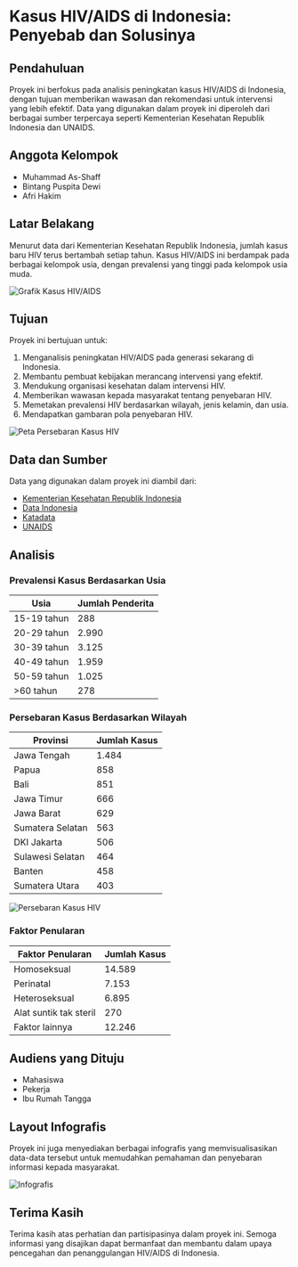 # Kasus HIV/AIDS di Indonesia: Penyebab dan Solusinya

## Pendahuluan

Proyek ini berfokus pada analisis peningkatan kasus HIV/AIDS di Indonesia, dengan tujuan memberikan wawasan dan rekomendasi untuk intervensi yang lebih efektif. Data yang digunakan dalam proyek ini diperoleh dari berbagai sumber terpercaya seperti Kementerian Kesehatan Republik Indonesia dan UNAIDS.

## Anggota Kelompok

- Muhammad As-Shaff
- Bintang Puspita Dewi
- Afri Hakim

## Latar Belakang

Menurut data dari Kementerian Kesehatan Republik Indonesia, jumlah kasus baru HIV terus bertambah setiap tahun. Kasus HIV/AIDS ini berdampak pada berbagai kelompok usia, dengan prevalensi yang tinggi pada kelompok usia muda.

![Grafik Kasus HIV/AIDS](images/image_1_1.png)

## Tujuan

Proyek ini bertujuan untuk:
1. Menganalisis peningkatan HIV/AIDS pada generasi sekarang di Indonesia.
2. Membantu pembuat kebijakan merancang intervensi yang efektif.
3. Mendukung organisasi kesehatan dalam intervensi HIV.
4. Memberikan wawasan kepada masyarakat tentang penyebaran HIV.
5. Memetakan prevalensi HIV berdasarkan wilayah, jenis kelamin, dan usia.
6. Mendapatkan gambaran pola penyebaran HIV.

![Peta Persebaran Kasus HIV](images/image_2_1.png)

## Data dan Sumber

Data yang digunakan dalam proyek ini diambil dari:
- [Kementerian Kesehatan Republik Indonesia](https://sehatnegeriku.kemkes.go.id/baca/umum/20221129/5041895/cegah-hiv-aids-kemenkes-perluas-akses-pencegahan-pada-perempuan-anak-dan-remaja/)
- [Data Indonesia](https://dataindonesia.id/kesehatan/detail/kasus-hiv-dan-aids-di-indonesia-menurun-pada-2021)
- [Katadata](https://databoks.katadata.co.id/datapublish/2023/07/03/laki-laki-mendominasi-jumlah-kasus-hiv-dan-aids-di-indonesia-pada-2022)
- [UNAIDS](https://www.unaids.org/en/regionscountries/countries/indonesia)

## Analisis

### Prevalensi Kasus Berdasarkan Usia

| Usia       | Jumlah Penderita |
|------------|------------------|
| 15-19 tahun| 288              |
| 20-29 tahun| 2.990            |
| 30-39 tahun| 3.125            |
| 40-49 tahun| 1.959            |
| 50-59 tahun| 1.025            |
| >60 tahun  | 278              |

### Persebaran Kasus Berdasarkan Wilayah

| Provinsi           | Jumlah Kasus |
|--------------------|--------------|
| Jawa Tengah        | 1.484        |
| Papua              | 858          |
| Bali               | 851          |
| Jawa Timur         | 666          |
| Jawa Barat         | 629          |
| Sumatera Selatan   | 563          |
| DKI Jakarta        | 506          |
| Sulawesi Selatan   | 464          |
| Banten             | 458          |
| Sumatera Utara     | 403          |

![Persebaran Kasus HIV](images/image_3_1.png)

### Faktor Penularan

| Faktor Penularan      | Jumlah Kasus |
|-----------------------|--------------|
| Homoseksual           | 14.589       |
| Perinatal             | 7.153        |
| Heteroseksual         | 6.895        |
| Alat suntik tak steril| 270          |
| Faktor lainnya        | 12.246       |

## Audiens yang Dituju

- Mahasiswa
- Pekerja
- Ibu Rumah Tangga

## Layout Infografis

Proyek ini juga menyediakan berbagai infografis yang memvisualisasikan data-data tersebut untuk memudahkan pemahaman dan penyebaran informasi kepada masyarakat.

![Infografis](images/image_4_1.png)

## Terima Kasih

Terima kasih atas perhatian dan partisipasinya dalam proyek ini. Semoga informasi yang disajikan dapat bermanfaat dan membantu dalam upaya pencegahan dan penanggulangan HIV/AIDS di Indonesia.
